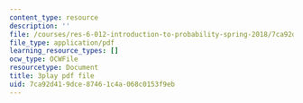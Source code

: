 ```yaml
---
content_type: resource
description: ''
file: /courses/res-6-012-introduction-to-probability-spring-2018/7ca92d419dce87461c4a068c0153f9eb_XsowwurOvH0.pdf
file_type: application/pdf
learning_resource_types: []
ocw_type: OCWFile
resourcetype: Document
title: 3play pdf file
uid: 7ca92d41-9dce-8746-1c4a-068c0153f9eb
---
```

